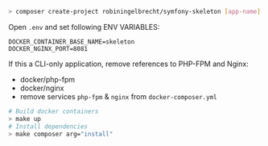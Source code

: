 ```bash
> composer create-project robiningelbrecht/symfony-skeleton [app-name] --no-install --ignore-platform-reqs
```

Open `.env` and set following ENV VARIABLES:

```
DOCKER_CONTAINER_BASE_NAME=skeleton
DOCKER_NGINX_PORT=8081
```

If this a CLI-only application, remove references to PHP-FPM and Nginx:

* docker/php-fpm
* docker/nginx
* remove services `php-fpm` & `nginx` from `docker-composer.yml`


```bash
# Build docker containers
> make up
# Install dependencies
> make composer arg="install"
```